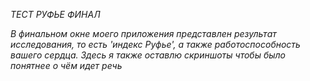*ТЕСТ РУФЬЕ ФИНАЛ*

  *В финальном окне моего приложения представлен результат исследования, то есть 'индекс Руфье', 
      а также работоспособность вашего сердца.* *Здесь я также оставлю скриншоты чтобы было понятнее
           о чём идет речь*
